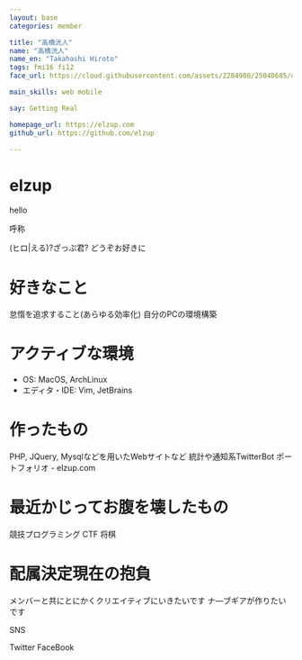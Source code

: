 ```yaml
---
layout: base
categories: member

title: "高橋洸人"
name: "高橋洸人"
name_en: "Takahashi Hiroto"
tags: fmi16 fi12
face_url: https://cloud.githubusercontent.com/assets/2284908/25040685/df95d54c-2145-11e7-8c85-5a72998551a5.jpg

main_skills: web mobile

say: Getting Real

homepage_url: https://elzup.com
github_url: https://github.com/elzup

---
```


# elzup

hello

呼称

(ヒロ|える)?ざっぷ君?
どうぞお好きに


# 好きなこと

怠惰を追求すること(あらゆる効率化)
自分のPCの環境構築

# アクティブな環境

* OS: MacOS, ArchLinux
* エディタ・IDE: Vim, JetBrains

# 作ったもの

PHP, JQuery, Mysqlなどを用いたWebサイトなど
統計や通知系TwitterBot
ポートフォリオ - elzup.com

# 最近かじってお腹を壊したもの

競技プログラミング
CTF
将棋


# 配属決定現在の抱負

メンバーと共にとにかくクリエイティブにいきたいです
ナ―ブギアが作りたいです


SNS

Twitter
FaceBook